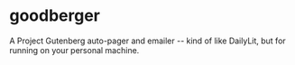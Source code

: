 goodberger
==========

A Project Gutenberg auto-pager and emailer -- kind of like DailyLit, but for running on your personal machine.